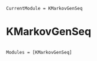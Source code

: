 ```@meta
CurrentModule = KMarkovGenSeq
```

# KMarkovGenSeq

```@index
```

```@autodocs
Modules = [KMarkovGenSeq]
```
